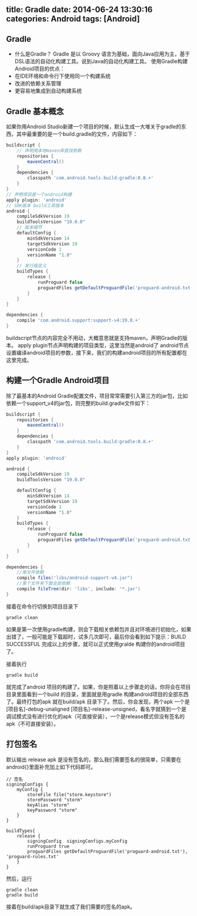title: Gradle
date: 2014-06-24 13:30:16
categories: Android
tags: [Android]
---
## Gradle
- 什么是Gradle？
Gradle 是以 Groovy 语言为基础，面向Java应用为主，基于DSL语法的自动化构建工具。说到Java的自动化构建工具。
使用Gradle构建Android项目的优点：
- 在IDE环境和命令行下使用同一个构建系统
- 改进的依赖关系管理
- 更容易地集成到自动构建系统

## Gradle 基本概念
如果你用Android Studio新建一个项目的时候，默认生成一大堆关于gradle的东西，其中最重要的是一个build.gradle的文件，内容如下：
```Groovy
buildscript {
    // 声明用本地maven库查找依赖
    repositories {
        mavenCentral()
    }
    dependencies {
        classpath 'com.android.tools.build:gradle:0.8.+'
    }
}
// 声明项目是一个android构建
apply plugin: 'android'
// SDK版本 build工具版本
android {
    compileSdkVersion 19
    buildToolsVersion "19.0.0"
    // 版本细节
    defaultConfig {
        minSdkVersion 14
        targetSdkVersion 19
        versionCode 1
        versionName "1.0"
    }
    // 发行版定义
    buildTypes {
        release {
            runProguard false
            proguardFiles getDefaultProguardFile('proguard-android.txt'), 'proguard-rules.txt'
        }
    }
}

dependencies {
    compile 'com.android.support:support-v4:19.0.+'
}
```
buildscript节点的内容完全不用动，大概意思就是支持maven，声明Gradle的版本。
apply plugin节点声明构建的项目类型，这里当然是android了
android节点设置编译android项目的参数，接下来，我们的构建android项目的所有配置都在这里完成。

## 构建一个Gradle Android项目
除了最基本的Android Gradle配置文件，项目常常需要引入第三方的jar包，比如依赖一个support_v4的jar包，则完整的build.gradle文件如下：
```Groovy
buildscript {
    repositories {
        mavenCentral()
    }
    dependencies {
        classpath 'com.android.tools.build:gradle:0.8.+'
    }
}
apply plugin: 'android'

android {
    compileSdkVersion 19
    buildToolsVersion "19.0.0"

    defaultConfig {
        minSdkVersion 14
        targetSdkVersion 19
        versionCode 1
        versionName "1.0"
    }
    buildTypes {
        release {
            runProguard false
            proguardFiles getDefaultProguardFile('proguard-android.txt'), 'proguard-rules.txt'
        }
    }
}

dependencies {
	//单文件依赖
    compile files('libs/android-support-v4.jar")
    //某个文件夹下面全部依赖
    compile fileTree(dir: 'libs', include: '*.jar')
}
```
接着在命令行切换到项目目录下
```
gradle clean
```
如果是第一次使用gradle构建，则会下载相关依赖包并且对环境进行初始化，如果出错了，一般可能是下载超时，试多几次即可，最后你会看到如下提示：BUILD SUCCESSFUL 完成以上的步骤，就可以正式使用gralde 构建你的android项目了。

接着执行
```
gradle build
```
就完成了android 项目的构建了。如果，你是照着以上步骤走的话，你将会在项目目录里面看到一个build 的目录，里面就是用gradle 构建android项目的全部东西了。最终打包的apk 就在build/apk 目录下了。然后，你会发现，两个apk 一个是 [项目名]-debug-unaligned [项目名]-release-unsigned，看名字就猜到一个是调试模式没有进行优化的apk（可直接安装），一个是release模式但没有签名的apk（不可直接安装）。

## 打包签名
默认输出 release apk 是没有签名的，那么我们需要签名的很简单，只需要在android{}里面补充加上如下代码即可。
```
// 签名
signingConfigs {
    myConfig {
        storeFile file("storm.keystore")
        storePassword "storm"
        keyAlias "storm"
        keyPassword "storm"
    }
}
    
buildTypes{
    release {
        signingConfig  signingConfigs.myConfig
        runProguard true
        proguardFiles getDefaultProguardFile('proguard-android.txt'), 'proguard-rules.txt'
    } 
}
```
然后，运行
```
gradle clean 
gradle build 
```
接着在build/apk目录下就生成了我们需要的签名的apk。